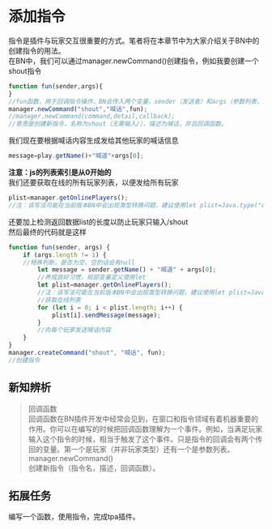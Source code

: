 # 添加指令  
指令是插件与玩家交互很重要的方式。笔者将在本章节中为大家介绍关于BN中的创建指令的用法。  
在BN中，我们可以通过manager.newCommand()创建指令，例如我要创建一个shout指令  
~~~javascript 
function fun(sender,args){  
}  
//fun函数，用于回调指令操作，BN会传入两个变量，sender（发送者）和args（参数列表，即为/shout 参数1 参数2）  
manager.newCommand("shout","喊话",fun);  
//manager.newCommand(command,detail,callback);  
//意思是创建新指令，名称为shout（无需输入/），描述为喊话，并且回调函数。  
~~~  
我们现在要根据喊话内容生成发给其他玩家的喊话信息  
~~~javascript
message=play.getName()+"喊道"+args[0];  
~~~  
**注意：js的列表索引是从0开始的**  
我们还要获取在线的所有玩家列表，以便发给所有玩家  
~~~javascript
plist=manager.getOnlinePlayers();  
//注：该写法可能在当前版本BN中会出现类型转换问题，建议使用let plist=Java.type("cn.nukkit.Server").getInstance().getOnlinePlayers().values().toArray();  
~~~  
还要加上检测返回数据list的长度以防止玩家只输入/shout  
然后最终的代码就是这样  
~~~javascript
function fun(sender, args) {  
    if (args.length != 1) {  
    //特殊判断，是否为空，空的话会有null  
        let message = sender.getName() + "喊道" + args[0];  
        //养成良好习惯，局部变量定义使用let  
        let plist=manager.getOnlinePlayers();  
        //注：该写法可能在当前版本BN中会出现类型转换问题，建议使用let plist=Java.type("cn.nukkit.Server").getInstance().getOnlinePlayers().values().toArray();  
        //获取在线列表  
        for (let i = 0; i < plist.length; i++) {  
            plist[i].sendMessage(message);  
        }  
        //向每个玩家发送喊话内容  
    }  
}  
manager.createCommand("shout", "喊话", fun);  
//创建指令  
~~~  
## 新知辨析  
>回调函数  
> 回调函数在BN插件开发中经常会见到，在窗口和指令领域有着机器重要的作用。你可以在编写的时候把回调函数理解为一个事件。例如，当满足玩家输入这个指令的时候，相当于触发了这个事件。只是指令的回调会有两个传回的变量。第一个是玩家（并非玩家类型）还有一个是参数列表。  
>manager.newCommand()  
>创建新指令（指令名，描述，回调函数）。  
## 拓展任务  
编写一个函数，使用指令，完成tpa插件。